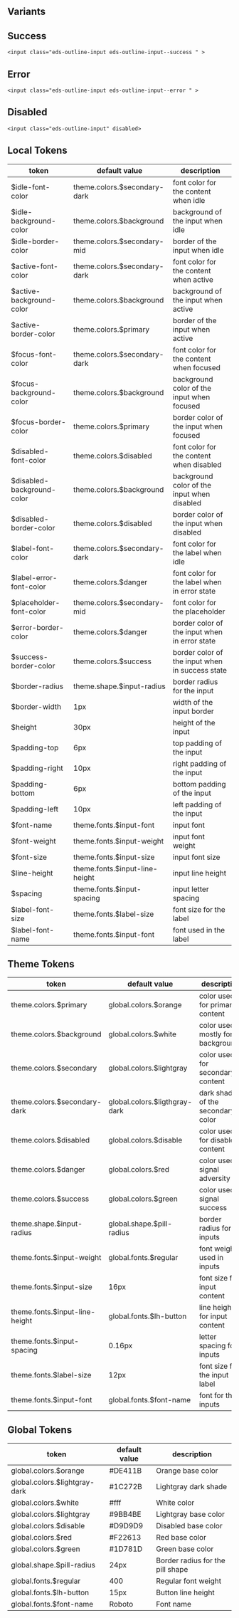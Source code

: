 ## Variants

## Success

```interactive
<input class="eds-outline-input eds-outline-input--success " >
```

## Error 

```interactive
<input class="eds-outline-input eds-outline-input--error " >
```

## Disabled

```interactive
<input class="eds-outline-input" disabled>
```


## Local Tokens
 
| token | default value | description |
| -------------------------- | --------------------- | ------------ |
| $idle-font-color           | theme.colors.$secondary-dark | font color for the content when idle |
| $idle-background-color     | theme.colors.$background | background of the input when idle |
| $idle-border-color         | theme.colors.$secondary-mid | border of the input when idle |
| $active-font-color         | theme.colors.$secondary-dark | font color for the content when active |
| $active-background-color   | theme.colors.$background | background of the input when active |
| $active-border-color       | theme.colors.$primary | border of the input when active |
| $focus-font-color          | theme.colors.$secondary-dark | font color for the content when focused |
| $focus-background-color    | theme.colors.$background | background color of the input when focused|
| $focus-border-color        | theme.colors.$primary | border color of the input when focused |
| $disabled-font-color       | theme.colors.$disabled | font color for the content when disabled |
| $disabled-background-color | theme.colors.$background | background color of the input when disabled  |
| $disabled-border-color     | theme.colors.$disabled | border color of the input when disabled |
| $label-font-color          | theme.colors.$secondary-dark | font color for the label when idle |
| $label-error-font-color    | theme.colors.$danger | font color for the label when in error state |
| $placeholder-font-color    | theme.colors.$secondary-mid | font color for the placeholder |
| $error-border-color        | theme.colors.$danger | border color of the input when in error state |
| $success-border-color      | theme.colors.$success | border color of the input when in success state |
| $border-radius             | theme.shape.$input-radius | border radius for the input |
| $border-width              | 1px | width of the input border |
| $height                    | 30px | height of the input |
| $padding-top               | 6px | top padding of the input |
| $padding-right             | 10px | right padding of the input |
| $padding-bottom            | 6px | bottom padding of the input |
| $padding-left              | 10px | left padding of the input |
| $font-name                 | theme.fonts.$input-font | input font |
| $font-weight               | theme.fonts.$input-weight | input font weight |
| $font-size                 | theme.fonts.$input-size | input font size |
| $line-height               | theme.fonts.$input-line-height | input line height |
| $spacing                   | theme.fonts.$input-spacing | input letter spacing |
| $label-font-size           | theme.fonts.$label-size | font size for the label |
| $label-font-name           | theme.fonts.$input-font | font used in the label |
 
## Theme Tokens
 
| token | default value | description | 
| ------------------------------- | ----------------------------- | ------------ |
| theme.colors.$primary           | global.colors.$orange         | color used for primary content |
| theme.colors.$background        | global.colors.$white          | color used mostly for backgrounds |
| theme.colors.$secondary         | global.colors.$lightgray      | color used for secondary content |
| theme.colors.$secondary-dark    | global.colors.$ligthgray-dark | dark shade of the secondary color |
| theme.colors.$disabled          | global.colors.$disable        | color used for disabled content |
| theme.colors.$danger            | global.colors.$red            | color used to signal adversity |
| theme.colors.$success           | global.colors.$green          | color used to signal success |
| theme.shape.$input-radius       | global.shape.$pill-radius     | border radius for inputs |
| theme.fonts.$input-weight       | global.fonts.$regular         | font weight used in inputs |
| theme.fonts.$input-size         | 16px                          | font size for input content |
| theme.fonts.$input-line-height  | global.fonts.$lh-button       | line height for input content |
| theme.fonts.$input-spacing      | 0.16px                        | letter spacing for inputs |
| theme.fonts.$label-size         | 12px                          | font size for the input label |
| theme.fonts.$input-font         | global.fonts.$font-name       | font for the inputs |
 
## Global Tokens
 
| token | default value | description | 
| ----------------------------- | ------- | ------------ |
| global.colors.$orange         | #DE411B | Orange base color |
| global.colors.$lightgray-dark | #1C272B | Lightgray dark shade |
| global.colors.$white          | #fff    | White color |
| global.colors.$lightgray      | #9BB4BE | Lightgray base color |
| global.colors.$disable        | #D9D9D9 | Disabled base color |
| global.colors.$red            | #F22613 | Red base color |
| global.colors.$green          | #1D781D | Green base color |
| global.shape.$pill-radius     | 24px    | Border radius for the pill shape |
| global.fonts.$regular         | 400     | Regular font weight |
| global.fonts.$lh-button       | 15px    | Button line height |
| global.fonts.$font-name       | Roboto  | Font name | 